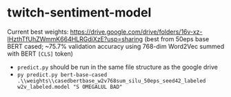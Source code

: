 # twitch-sentiment-model

Current best weights: https://drive.google.com/drive/folders/16v-xz-IHzthTfUhZWmmK664HLRGdiXzE?usp=sharing (best from 50eps base BERT cased; ~75.7% validation accuracy using 768-dim Word2Vec summed with BERT `[CLS]` token)

* `predict.py` should be run in the same file structure as the google drive
* `py predict.py bert-base-cased .\\weights\\casedbertbase_w2v768sum_silu_50eps_seed42_labeled w2v_labeled.model "S OMEGALUL BAD"` 
